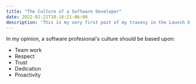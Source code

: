 ```yaml
---
title: "The Culture of a Software Developer"
date: 2022-02-21T18:16:21-06:00
description: 'This is my very first post of my travesy in the Launch X's Backend Mission with Node JS.'
---
```


In my opinion, a software profesional's culture should be based upon:

- Team work
- Respect
- Trust
- Dedication
- Proactivity
